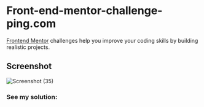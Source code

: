 # Front-end-mentor-challenge-ping.com


[Frontend Mentor](https://www.frontendmentor.io) challenges help you improve your coding skills by building realistic projects.


## Screenshot

![Screenshot (35)](https://user-images.githubusercontent.com/85753606/142200114-941f479b-a046-455f-a141-fdb530ee5de2.png)



### See my solution:
